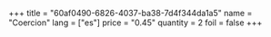 +++
title = "60af0490-6826-4037-ba38-7d4f344da1a5"
name = "Coercion"
lang = ["es"]
price = "0.45"
quantity = 2
foil = false
+++

